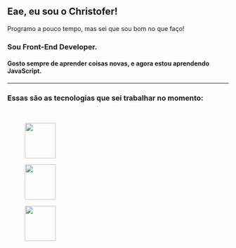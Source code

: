 ## Eae, eu sou o Christofer!

<p>Programo a pouco tempo, mas sei que sou bom no que faço!</p>

<div>
  <h3>
    Sou Front-End Developer.
  </h3>
  
  <h4>
    Gosto sempre de aprender coisas novas, e agora estou aprendendo JavaScript.
  </h4>
  
  <hr></hr>
  
  <div>
    <h3>
      Essas são as tecnologias que sei trabalhar no momento:
    </h3>
    <br>
    <div>
      <figure>
        <img src="https://logodownload.org/wp-content/uploads/2016/10/html5-logo-10.png" width="70px" height="80px">
      </figure>
      <figure>
        <img src="https://www.logolynx.com/images/logolynx/s_0d/0d35ef6c8d4fdaf0590228404dc6448b.png" width="70px" height="80px">
      </figure>
      <figure>
        <img src="https://upload.wikimedia.org/wikipedia/commons/thumb/9/99/Unofficial_JavaScript_logo_2.svg/2048px-Unofficial_JavaScript_logo_2.svg.png" width="70px" height="80px">
      </figure>
    </div>
  <div>
</div>
